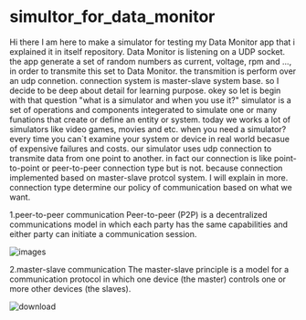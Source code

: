 # simultor_for_data_monitor
Hi there
I am here to make a simulator for testing my Data Monitor app that i explained it in itself repository.
Data Monitor is listening on a UDP socket. the app generate a set of random numbers as current, voltage, rpm and ..., in order to transmite this set to Data Monitor.
the transmition is perform over an udp connetion. connection system is master-slave system base.
so I decide to be deep about detail for learning purpose.
okey so let is begin with that question "what is a simulator and when you use it?"
simulator is a set of operations and components integerated to simulate one or many funations that create or define an entity or system.
today we works a lot of simulators like video games, movies and etc.
when you need a simulator? every time you can`t examine your system or device in real world becasue of expensive failures and costs. 
our simulator uses udp connection to transmite data from one point to another. in fact our connection is like point-to-point or peer-to-peer connection type but is not.
because connection implemented based on master-slave protcol system. I will explain in more.
connection type determine our policy of communication based on what we want.

1.peer-to-peer communication
Peer-to-peer (P2P) is a decentralized communications model in which each party has the same capabilities and either party can initiate a communication session.

![images](https://github.com/neji78/udp_transmission_simulator_qt_widget/assets/91015552/698a0774-f7ad-418f-990f-1f09f9022b93)

2.master-slave communication
The master-slave principle is a model for a communication protocol in which one device (the master) controls one or more other devices (the slaves).

![download](https://github.com/neji78/udp_transmission_simulator_qt_widget/assets/91015552/b541b22b-461c-49d9-bdcf-a1500a0bf534)
